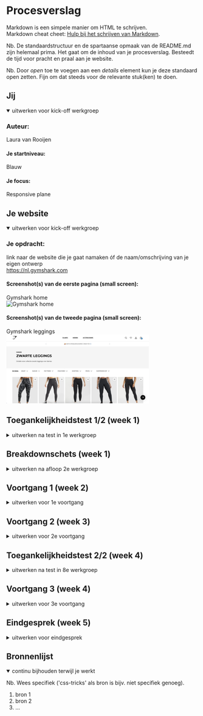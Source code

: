 # Procesverslag
Markdown is een simpele manier om HTML te schrijven.  
Markdown cheat cheet: [Hulp bij het schrijven van Markdown](https://github.com/adam-p/markdown-here/wiki/Markdown-Cheatsheet).

Nb. De standaardstructuur en de spartaanse opmaak van de README.md zijn helemaal prima. Het gaat om de inhoud van je procesverslag. Besteedt de tijd voor pracht en praal aan je website.

Nb. Door *open* toe te voegen aan een *details* element kun je deze standaard open zetten. Fijn om dat steeds voor de relevante stuk(ken) te doen.





## Jij

<details open>
  <summary>uitwerken voor kick-off werkgroep</summary>

  ### Auteur:
  Laura van Rooijen

  #### Je startniveau:
  Blauw

  #### Je focus:
  Responsive plane
 
</details>





## Je website

<details open>
  <summary>uitwerken voor kick-off werkgroep</summary>

  ### Je opdracht:
  link naar de website die je gaat namaken óf de naam/omschrijving van je eigen ontwerp <br>
  <a>https://nl.gymshark.com</a>

  #### Screenshot(s) van de eerste pagina (small screen): 
  Gymshark home <br> 
  <img src="readme-images/gymshark.home.png" width="375px" alt="Gymshark home">

  #### Screenshot(s) van de tweede pagina (small screen):
  Gymshark leggings <br> 
  <img src="readme-images/gymshark.leggings.png" width="375px" alt="Gymshark leggings">
 
</details>



## Toegankelijkheidstest 1/2 (week 1)

<details>
  <summary>uitwerken na test in 1e werkgroep</summary>

  ### Bevindingen
  Lijst met je bevindingen die in de test naar voren kwamen:
  - niet gebruik maken van id en class (niet semantisch)
  - cursor is niet hoognodig
  - img kan beter in eigen container (use flex-wrap, flex-base, width) padding op article
  
  #### Screenreader
  Hier korte omschrijving (met indien nodig afbeeldingen)
  - lijn tussen categorieen wordt opgelezen door screenreader

  Hier een omschrijving van hoe het opgelost kan worden (met indien nodig afbeeldingen)
  - list item in css doorgeven zodat het niet wordt opgelezen of de hele lijn eruit halen


  #### Muis en Toetsenbord 
  Hier korte omschrijving (met indien nodig afbeeldingen)
  - de website is eenvoudig te besturen door de grote afbeeldingen en grote iconen. Ook wordt de kleur opgelezen door de screenreader 
  
  Hier een omschrijving van hoe het opgelost kan worden (met indien nodig afbeeldingen)


  #### Motoriek (shocks, elastiekjes)
  Hier korte omschrijving (met indien nodig afbeeldingen)
  - de website kan gebruikt worden met motorische moeilijkheden


  Hier een omschrijving van hoe het opgelost kan worden (met indien nodig afbeeldingen)  
  - door gegevens op te slaan en autofill te gebruiken, is typen eventueel overbodig (account aanmaken)


  #### Visueel (brillen, contrast, kleurenblind, dark/light). 
  Hier korte omschrijving (met indien nodig afbeeldingen)
  - De kleur wordt beschreven met meerdere woorden. Er zou kunnen worden gedefinieerd wat 'marl' bijvoorbeeld betekend. 
  - De patronen worden wel duidelijk benoemd (adapt animal), maar zouden misschien nog duidelijker mogen

  Hier een omschrijving van hoe het opgelost kan worden (met indien nodig afbeeldingen)
  - Duidelijkere kleuren noemen 
  - Duidelijker de patronen benoemen

</details>



## Breakdownschets (week 1)

<details>
  <summary>uitwerken na afloop 2e werkgroep</summary>

  ### de hele pagina: 
  <img src="readme-images/html.breakdown.png" width="375px" alt="breakdown van de hele pagina">
  
  Let op! Nieuwe breakdown sketch: <br>
  <img src="readme-images/new breakdown.jpeg" width="375px" alt="breakdown van de hele pagina">

  ### dynamisch deel (bijv menu): 
  <img src="readme-images/dummy-plaatje.jpg" width="375px" alt="breakdown van een dynamisch deel">

  ### wellicht nog een dynamisch deel (bijv filter): 
  <img src="readme-images/dummy-plaatje.jpg" width="375px" alt="breakdown van nog een dynamisch deel">

</details>





## Voortgang 1 (week 2)

<details>
  <summary>uitwerken voor 1e voortgang</summary>

  ### Stand van zaken
  hier dit ging goed & dit was lastig (neem ook screenshots op van delen van je website en code)
  - de basis opbouw van de website ging vrij makkelijk. De SVG's waren toegevoegd en de styling was goed in CSS over te nemen
  
  - de banner was nog niet helemaal goed (styling)
  - de articles staan nog niet naast elkaar
  - de categorieen missen nog
  - de footer mist nog
  - de svg's in de navbar hebben nog niet de goede styling


  ### Agenda voor meeting
  samen met je groepje opstellen

  | student 1      | student 2          | student 3    | student 4        |
  | ---            | ---                | ---          | ---              |
  | dit bespreken  | en dit             | en ik dit    | en dan ik dat    |
  | en dat ook nog | dit als er tijd is | nog een punt | dit wil ik zeker |
  | Hoe kan ik die navbar kloppend maken en de articles onder elkaar plaatsen?| ...                | ...          | ...              |


  ### Verslag van meeting
  hier na afloop snel de uitkomsten van de meeting vastleggen

  - 1x h1 gebruiken
  - meerdere ul in nav 1
  - GEEN id, div of class!!!
  - end of types 
  - remake code breakdown
  - cursor = niet nodig

</details>





## Voortgang 2 (week 3)

<details>
  <summary>uitwerken voor 2e voortgang</summary>

  ### Stand van zaken
  hier dit ging goed & dit was lastig (neem ook screenshots op van delen van je website en code)
  - De articles hebben nog niet de juiste styling 
(tip van Robert: [24/11 22:08] Robert Spier
Even kijken, ik zou die articles samen in een section zetten

[24/11 22:08] Robert Spier
Daar een body voor gebruiken is lastig voor de rest van je pagina

[24/11 22:09] Robert Spier
De section heeft vervolgens een display: flex nodig, zonder flex wrap, want daarmee laat je ze naast elkaar staan

[24/11 22:09] Robert Spier
De afbeeldingen zorgen ervoor dat de images te groot worden denk ik, dus als ze na deze regels css nog niet naast welkaar zijn kun je de article een flex-basis: 50% geven
)


  ### Agenda voor meeting
  samen met je groepje opstellen

  | student 1      | student 2          | student 3    | student 4        |
  | ---            | ---                | ---          | ---              |
  | dit bespreken  | en dit             | en ik dit    | en dan ik dat    |
  | en dat ook nog | dit als er tijd is | nog een punt | dit wil ik zeker |
  | ...            | ...                | ...          | ...              |


  ### Verslag van meeting
  hier na afloop snel de uitkomsten van de meeting vastleggen

  - nav header meerdere ul gebruiken?
  - styling capslock h1+h2 in css stylen
  - class weg, end of type terug!!
  - img onderaan (screenreader) gebruik order om de styling weer te fixen in css (max width op img)
  - head pagina 2 wijzigen (meta)
  
  Todo:
  - nav doorsturen naar Yara (waarom is de banner niet over de hele site?)
  - Github updaten

</details>





## Toegankelijkheidstest 2/2 (week 4)

<details>
  <summary>uitwerken na test in 8e werkgroep</summary>

  ### Bevindingen
  Lijst met je bevindingen die in de test naar voren kwamen (geef ook aan wat er verbeterd is):

  #### Screenreader
  Hier korte omschrijving (met indien nodig afbeeldingen)

  Hier een omschrijving van hoe het opgelost kan worden (met indien nodig afbeeldingen)


  #### Muis en Toetsenbord 
  Hier korte omschrijving (met indien nodig afbeeldingen)

  Hier een omschrijving van hoe het opgelost kan worden (met indien nodig afbeeldingen)


  #### Motoriek (shocks, elastiekjes)
  Hier korte omschrijving (met indien nodig afbeeldingen)

  Hier een omschrijving van hoe het opgelost kan worden (met indien nodig afbeeldingen)


  #### Visueel (brillen, contrast, kleurenblind, dark/light). 
  Hier korte omschrijving (met indien nodig afbeeldingen)

  Hier een omschrijving van hoe het opgelost kan worden (met indien nodig afbeeldingen)

</details>





## Voortgang 3 (week 4)

<details>
  <summary>uitwerken voor 3e voortgang</summary>

  ### Stand van zaken
  hier dit ging goed & dit was lastig (neem ook screenshots op van delen van je website en code)


  ### Agenda voor meeting
  samen met je groepje opstellen

  | student 1      | student 2          | student 3    | student 4        |
  | ---            | ---                | ---          | ---              |
  | dit bespreken  | en dit             | en ik dit    | en dan ik dat    |
  | en dat ook nog | dit als er tijd is | nog een punt | dit wil ik zeker |
  | ...            | ...                | ...          | ...              |


  ### Verslag van meeting
  hier na afloop snel de uitkomsten van de meeting vastleggen

  - punt 1
  - punt 2
  - nog een punt
  - ...

</details>





## Eindgesprek (week 5)

<details>
  <summary>uitwerken voor eindgesprek</summary>

  ### Je uitkomst - karakteristiek screenshots:
  <img src="readme-images/dummy-plaatje.jpg" width="375px" alt="uitomst opdracht 1">


  ### Dit ging goed/Heb ik geleerd: 
  Korte omschrijving met plaatjes

  <img src="readme-images/dummy-plaatje.jpg" width="375px" alt="top">


  ### Dit was lastig/Is niet gelukt:
  Korte omschrijving met plaatjes

  <img src="readme-images/dummy-plaatje.jpg" width="375px" alt="bummer">
</details>





## Bronnenlijst

<details open>
  <summary>continu bijhouden terwijl je werkt</summary>

  Nb. Wees specifiek ('css-tricks' als bron is bijv. niet specifiek genoeg).

  1. bron 1
  2. bron 2
  3. ...

</details>
